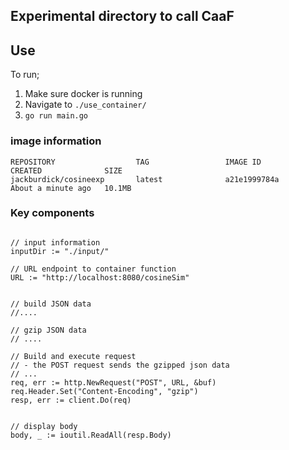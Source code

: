## Experimental directory to call CaaF

## Use
To run;
1. Make sure docker is running
2. Navigate to `./use_container/`
3. `go run main.go`

### image information
```
REPOSITORY                  TAG                 IMAGE ID            CREATED              SIZE
jackburdick/cosineexp       latest              a21e1999784a        About a minute ago   10.1MB
```

### Key components
```golang

// input information
inputDir := "./input/"

// URL endpoint to container function
URL := "http://localhost:8080/cosineSim"


// build JSON data
//....

// gzip JSON data
// ....

// Build and execute request
// - the POST request sends the gzipped json data
// ...
req, err := http.NewRequest("POST", URL, &buf)
req.Header.Set("Content-Encoding", "gzip")
resp, err := client.Do(req)


// display body
body, _ := ioutil.ReadAll(resp.Body)

```